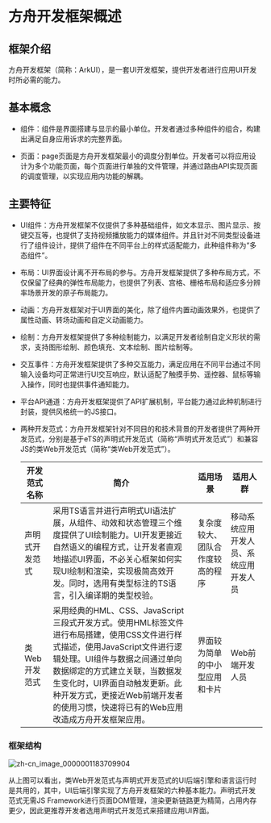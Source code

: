 # 方舟开发框架概述

## 框架介绍

方舟开发框架（简称：ArkUI），是一套UI开发框架，提供开发者进行应用UI开发时所必需的能力。


## 基本概念

- 组件：组件是界面搭建与显示的最小单位。开发者通过多种组件的组合，构建出满足自身应用诉求的完整界面。

- 页面：page页面是方舟开发框架最小的调度分割单位。开发者可以将应用设计为多个功能页面，每个页面进行单独的文件管理，并通过路由API实现页面的调度管理，以实现应用内功能的解耦。


## 主要特征

- UI组件：方舟开发框架不仅提供了多种基础组件，如文本显示、图片显示、按键交互等，也提供了支持视频播放能力的媒体组件。并且针对不同类型设备进行了组件设计，提供了组件在不同平台上的样式适配能力，此种组件称为“多态组件”。

- 布局：UI界面设计离不开布局的参与。方舟开发框架提供了多种布局方式，不仅保留了经典的弹性布局能力，也提供了列表、宫格、栅格布局和适应多分辨率场景开发的原子布局能力。

- 动画：方舟开发框架对于UI界面的美化，除了组件内置动画效果外，也提供了属性动画、转场动画和自定义动画能力。

- 绘制：方舟开发框架提供了多种绘制能力，以满足开发者绘制自定义形状的需求，支持图形绘制、颜色填充、文本绘制、图片绘制等。

- 交互事件：方舟开发框架提供了多种交互能力，满足应用在不同平台通过不同输入设备均可正常进行UI交互响应，默认适配了触摸手势、遥控器、鼠标等输入操作，同时也提供事件通知能力。

- 平台API通道：方舟开发框架提供了API扩展机制，平台能力通过此种机制进行封装，提供风格统一的JS接口。

- 两种开发范式：方舟开发框架针对不同目的和技术背景的开发者提供了两种开发范式，分别是基于eTS的声明式开发范式（简称“声明式开发范式”）和兼容JS的类Web开发范式（简称“类Web开发范式”）。

  | 开发范式名称   | 简介                                       | 适用场景             | 适用人群                |
  | -------- | ---------------------------------------- | ---------------- | ------------------- |
  | 声明式开发范式  | 采用TS语言并进行声明式UI语法扩展，从组件、动效和状态管理三个维度提供了UI绘制能力。UI开发更接近自然语义的编程方式，让开发者直观地描述UI界面，不必关心框架如何实现UI绘制和渲染，实现极简高效开发。同时，选用有类型标注的TS语言，引入编译期的类型校验。 | 复杂度较大、团队合作度较高的程序 | 移动系统应用开发人员、系统应用开发人员 |
  | 类Web开发范式 | 采用经典的HML、CSS、JavaScript三段式开发方式。使用HML标签文件进行布局搭建，使用CSS文件进行样式描述，使用JavaScript文件进行逻辑处理。UI组件与数据之间通过单向数据绑定的方式建立关联，当数据发生变化时，UI界面自动触发更新。此种开发方式，更接近Web前端开发者的使用习惯，快速将已有的Web应用改造成方舟开发框架应用。 | 界面较为简单的中小型应用和卡片  | Web前端开发人员           |



### 框架结构

![zh-cn_image_0000001183709904](figures/zh-cn_image_0000001183709904.png)

从上图可以看出，类Web开发范式与声明式开发范式的UI后端引擎和语言运行时是共用的，其中，UI后端引擎实现了方舟开发框架的六种基本能力。声明式开发范式无需JS Framework进行页面DOM管理，渲染更新链路更为精简，占用内存更少，因此更推荐开发者选用声明式开发范式来搭建应用UI界面。